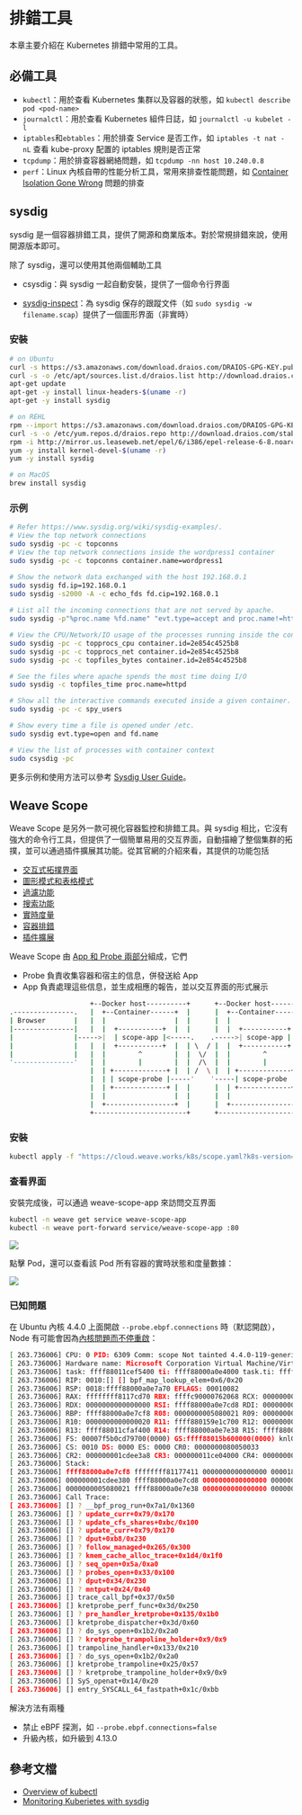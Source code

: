 # 排錯工具

本章主要介紹在 Kubernetes 排錯中常用的工具。

## 必備工具

* `kubectl`：用於查看 Kubernetes 集群以及容器的狀態，如 `kubectl describe pod <pod-name>`
* `journalctl`：用於查看 Kubernetes 組件日誌，如 `journalctl -u kubelet -l`
* `iptables`和`ebtables`：用於排查 Service 是否工作，如 `iptables -t nat -nL` 查看 kube-proxy 配置的 iptables 規則是否正常
* `tcpdump`：用於排查容器網絡問題，如 `tcpdump -nn host 10.240.0.8`
* `perf`：Linux 內核自帶的性能分析工具，常用來排查性能問題，如 [Container Isolation Gone Wrong](https://dzone.com/articles/container-isolation-gone-wrong) 問題的排查

## sysdig

sysdig 是一個容器排錯工具，提供了開源和商業版本。對於常規排錯來說，使用開源版本即可。

除了 sysdig，還可以使用其他兩個輔助工具

* csysdig：與 sysdig 一起自動安裝，提供了一個命令行界面


* [sysdig-inspect](https://github.com/draios/sysdig-inspect)：為 sysdig 保存的跟蹤文件（如 `sudo sysdig -w filename.scap`）提供了一個圖形界面（非實時）

### 安裝

```sh
# on Ubuntu
curl -s https://s3.amazonaws.com/download.draios.com/DRAIOS-GPG-KEY.public | apt-key add -
curl -s -o /etc/apt/sources.list.d/draios.list http://download.draios.com/stable/deb/draios.list
apt-get update
apt-get -y install linux-headers-$(uname -r)
apt-get -y install sysdig

# on REHL
rpm --import https://s3.amazonaws.com/download.draios.com/DRAIOS-GPG-KEY.public
curl -s -o /etc/yum.repos.d/draios.repo http://download.draios.com/stable/rpm/draios.repo
rpm -i http://mirror.us.leaseweb.net/epel/6/i386/epel-release-6-8.noarch.rpm
yum -y install kernel-devel-$(uname -r)
yum -y install sysdig

# on MacOS
brew install sysdig
```

### 示例

```sh
# Refer https://www.sysdig.org/wiki/sysdig-examples/.
# View the top network connections
sudo sysdig -pc -c topconns
# View the top network connections inside the wordpress1 container
sudo sysdig -pc -c topconns container.name=wordpress1

# Show the network data exchanged with the host 192.168.0.1
sudo sysdig fd.ip=192.168.0.1
sudo sysdig -s2000 -A -c echo_fds fd.cip=192.168.0.1
 
# List all the incoming connections that are not served by apache.
sudo sysdig -p"%proc.name %fd.name" "evt.type=accept and proc.name!=httpd"

# View the CPU/Network/IO usage of the processes running inside the container.
sudo sysdig -pc -c topprocs_cpu container.id=2e854c4525b8
sudo sysdig -pc -c topprocs_net container.id=2e854c4525b8
sudo sysdig -pc -c topfiles_bytes container.id=2e854c4525b8

# See the files where apache spends the most time doing I/O
sudo sysdig -c topfiles_time proc.name=httpd

# Show all the interactive commands executed inside a given container.
sudo sysdig -pc -c spy_users 

# Show every time a file is opened under /etc.
sudo sysdig evt.type=open and fd.name

# View the list of processes with container context
sudo csysdig -pc
```

更多示例和使用方法可以參考 [Sysdig User Guide](https://github.com/draios/sysdig/wiki/Sysdig-User-Guide)。

## Weave Scope

Weave Scope 是另外一款可視化容器監控和排錯工具。與 sysdig 相比，它沒有強大的命令行工具，但提供了一個簡單易用的交互界面，自動描繪了整個集群的拓撲，並可以通過插件擴展其功能。從其官網的介紹來看，其提供的功能包括

- [交互式拓撲界面](https://www.weave.works/docs/scope/latest/features/#topology-mapping)
- [圖形模式和表格模式](https://www.weave.works/docs/scope/latest/features/#mode)
- [過濾功能](https://www.weave.works/docs/scope/latest/features/#flexible-filtering)
- [搜索功能](https://www.weave.works/docs/scope/latest/features/#powerful-search)
- [實時度量](https://www.weave.works/docs/scope/latest/features/#real-time-app-and-container-metrics)
- [容器排錯](https://www.weave.works/docs/scope/latest/features/#interact-with-and-manage-containers)
- [插件擴展](https://www.weave.works/docs/scope/latest/features/#custom-plugins)

Weave Scope 由 [App 和 Probe 兩部分](https://www.weave.works/docs/scope/latest/how-it-works)組成，它們

- Probe 負責收集容器和宿主的信息，併發送給 App
- App 負責處理這些信息，並生成相應的報告，並以交互界面的形式展示

```sh
                    +--Docker host----------+      +--Docker host----------+
.---------------.   |  +--Container------+  |      |  +--Container------+  |
| Browser       |   |  |                 |  |      |  |                 |  |
|---------------|   |  |  +-----------+  |  |      |  |  +-----------+  |  |
|               |----->|  | scope-app |<-----.    .----->| scope-app |  |  |
|               |   |  |  +-----------+  |  | \  / |  |  +-----------+  |  |
|               |   |  |        ^        |  |  \/  |  |        ^        |  |
'---------------'   |  |        |        |  |  /\  |  |        |        |  |
                    |  | +-------------+ |  | /  \ |  | +-------------+ |  |
                    |  | | scope-probe |-----'    '-----| scope-probe | |  |
                    |  | +-------------+ |  |      |  | +-------------+ |  |
                    |  |                 |  |      |  |                 |  |
                    |  +-----------------+  |      |  +-----------------+  |
                    +-----------------------+      +-----------------------+
```

### 安裝

```sh
kubectl apply -f "https://cloud.weave.works/k8s/scope.yaml?k8s-version=$(kubectl version | base64 | tr -d '\n')&k8s-service-type=LoadBalancer"
```

### 查看界面

安裝完成後，可以通過 weave-scope-app 來訪問交互界面

```sh
kubectl -n weave get service weave-scope-app
kubectl -n weave port-forward service/weave-scope-app :80
```

![](images/weave-scope.png)

點擊 Pod，還可以查看該 Pod 所有容器的實時狀態和度量數據：

![](images/scope-pod.png)

### 已知問題

在 Ubuntu 內核 4.4.0 上面開啟 `--probe.ebpf.connections` 時（默認開啟），Node 有可能會因為[內核問題而不停重啟](https://github.com/weaveworks/scope/issues/3131)：

```sh
[ 263.736006] CPU: 0 PID: 6309 Comm: scope Not tainted 4.4.0-119-generic #143-Ubuntu
[ 263.736006] Hardware name: Microsoft Corporation Virtual Machine/Virtual Machine, BIOS 090007 06/02/2017
[ 263.736006] task: ffff88011cef5400 ti: ffff88000a0e4000 task.ti: ffff88000a0e4000
[ 263.736006] RIP: 0010:[] [] bpf_map_lookup_elem+0x6/0x20
[ 263.736006] RSP: 0018:ffff88000a0e7a70 EFLAGS: 00010082
[ 263.736006] RAX: ffffffff8117cd70 RBX: ffffc90000762068 RCX: 0000000000000000
[ 263.736006] RDX: 0000000000000000 RSI: ffff88000a0e7cd8 RDI: 000000001cdee380
[ 263.736006] RBP: ffff88000a0e7cf8 R08: 0000000005080021 R09: 0000000000000000
[ 263.736006] R10: 0000000000000020 R11: ffff880159e1c700 R12: 0000000000000000
[ 263.736006] R13: ffff88011cfaf400 R14: ffff88000a0e7e38 R15: ffff88000a0f8800
[ 263.736006] FS: 00007f5b0cd79700(0000) GS:ffff88015b600000(0000) knlGS:0000000000000000
[ 263.736006] CS: 0010 DS: 0000 ES: 0000 CR0: 0000000080050033
[ 263.736006] CR2: 000000001cdee3a8 CR3: 000000011ce04000 CR4: 0000000000040670
[ 263.736006] Stack:
[ 263.736006] ffff88000a0e7cf8 ffffffff81177411 0000000000000000 00001887000018a5
[ 263.736006] 000000001cdee380 ffff88000a0e7cd8 0000000000000000 0000000000000000
[ 263.736006] 0000000005080021 ffff88000a0e7e38 0000000000000000 0000000000000046
[ 263.736006] Call Trace:
[ 263.736006] [] ? __bpf_prog_run+0x7a1/0x1360
[ 263.736006] [] ? update_curr+0x79/0x170
[ 263.736006] [] ? update_cfs_shares+0xbc/0x100
[ 263.736006] [] ? update_curr+0x79/0x170
[ 263.736006] [] ? dput+0xb8/0x230
[ 263.736006] [] ? follow_managed+0x265/0x300
[ 263.736006] [] ? kmem_cache_alloc_trace+0x1d4/0x1f0
[ 263.736006] [] ? seq_open+0x5a/0xa0
[ 263.736006] [] ? probes_open+0x33/0x100
[ 263.736006] [] ? dput+0x34/0x230
[ 263.736006] [] ? mntput+0x24/0x40
[ 263.736006] [] trace_call_bpf+0x37/0x50
[ 263.736006] [] kretprobe_perf_func+0x3d/0x250
[ 263.736006] [] ? pre_handler_kretprobe+0x135/0x1b0
[ 263.736006] [] kretprobe_dispatcher+0x3d/0x60
[ 263.736006] [] ? do_sys_open+0x1b2/0x2a0
[ 263.736006] [] ? kretprobe_trampoline_holder+0x9/0x9
[ 263.736006] [] trampoline_handler+0x133/0x210
[ 263.736006] [] ? do_sys_open+0x1b2/0x2a0
[ 263.736006] [] kretprobe_trampoline+0x25/0x57
[ 263.736006] [] ? kretprobe_trampoline_holder+0x9/0x9
[ 263.736006] [] SyS_openat+0x14/0x20
[ 263.736006] [] entry_SYSCALL_64_fastpath+0x1c/0xbb
```

解決方法有兩種

- 禁止 eBPF 探測，如 `--probe.ebpf.connections=false`
- 升級內核，如升級到 4.13.0

## 參考文檔

- [Overview of kubectl](https://kubernetes.io/docs/reference/kubectl/overview/)
- [Monitoring Kuberietes with sysdig](https://sysdig.com/blog/kubernetes-service-discovery-docker/)